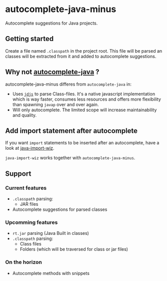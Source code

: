 # autocomplete-java-minus

Autocomplete suggestions for Java projects.

## Getting started

Create a file named `.classpath` in the project root. This file
will be parsed an classes will be extracted from it and added
to autocomplete suggestions.

## Why not [autocomplete-java]() ?

autocomplete-java-minus differes from `autocomplete-java` in:

  * Uses [`jdjs`](http://npmjs.com/jdjs) to parse Class-files. It's a native javascript implementation which is way faster, consumes less resources and offers more flexibility than spawning `javap` over and over again.
  * Will only autocomplete. The limited scope will increase maintainability and quality.

## Add import statement after autocomplete

If you want `import` statements to be inserted after an autocomplete,
have a look at [java-import-wiz](https://github.com/noseglid/java-import-wiz).

`java-import-wiz` works together with `autocomplete-java-minus`.

## Support

### Current features

  * `.classpath` parsing:
    - JAR files
  * Autocomplete suggestions for parsed classes

### Upcomming features

  * `rt.jar` parsing (Java Built in classes)
  * `.classpath` parsing:
    - Class files
    - Folders (which will be traversed for class or jar files)

### On the horizon

  * Autocomplete methods with snippets

